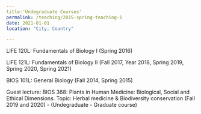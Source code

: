 ```yaml
---
title:'Undegraduate Courses'
permalink: /teaching/2015-spring-teaching-1
date: 2021-01-01
location: "City, Country"

---
```



LIFE 120L: Fundamentals of Biology I (Spring 2016)

LIFE 121L: Fundamentals of Biology II (Fall 2017, Year 2018, Spring 2019, Spring 2020, Spring 2021)

BIOS 101L: General Biology (Fall 2014, Spring 2015)

Guest lecture: BIOS 368: Plants in Human Medicine: Biological, Social and Ethical Dimensions. Topic: Herbal medicine & Biodiversity conservation (Fall 2019 and 2020) - (Undegraduate - Graduate course)



